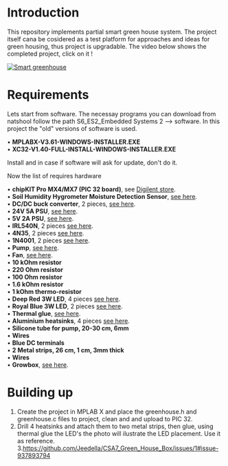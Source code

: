# Introduction
This repository implements partial smart green house system. The project itself cana be cosidered as a test platform for approaches and ideas for green housing, thus project is upgradable. The video below shows the completed project, click on it !


[![Smart greenhouse](http://img.youtube.com/vi/ukKui8jg3kg/0.jpg)](http://www.youtube.com/watch?v=ukKui8jg3kg "Smart greenhouse")


# Requirements
Lets start from software. The necessay programs you can download from natshool follow the path S6_ES2_Embedded Systems 2 --> software. In this project the "old" versions of software is used.

• **MPLABX-V3.61-WINDOWS-INSTALLER.EXE**<br/>
• **XC32-V1.40-FULL-INSTALL-WINDOWS-INSTALLER.EXE**

Install and in case if software will ask for update, don't do it.

Now the list of requires hardware

• **chipKIT Pro MX4/MX7 (PIC 32 board)**, see [Digilent store](https://store.digilentinc.com/digilent-pro-mx7-pic32-based-embedded-systems-trainer-board/).<br/>
• **Soil Humidity Hygrometer Moisture Detection Sensor**, [see here](https://www.ebay.com/itm/193579019780?hash=item2d12356e04:g:qrsAAOSwyo1fEV4a/).<br/>
• **DC/DC buck converter**, 2 pieces, [see here](https://www.aliexpress.com/item/32880711859.html?spm=a2g0o.productlist.0.0.c2056dc1JRKjr1&algo_pvid=07528233-404a-41d1-bc98-66a08222c6cf&algo_exp_id=07528233-404a-41d1-bc98-66a08222c6cf-17).<br/>
• **24V 5A PSU**, [see here](https://www.aliexpress.com/item/32917064576.html?spm=a2g0o.productlist.0.0.1e044929O7Oz3v&algo_pvid=c0f02355-a4ab-4b93-90f0-0c725b8d4208&algo_exp_id=c0f02355-a4ab-4b93-90f0-0c725b8d4208-16).<br/>
• **5V 2A PSU**, [see here](https://www.aliexpress.com/item/1005002248248456.html?spm=a2g0o.productlist.0.0.47221c374vA218&algo_pvid=85bee760-1de0-4256-8bfb-cd93d364205c&algo_exp_id=85bee760-1de0-4256-8bfb-cd93d364205c-58).<br/>
• **IRL540N**, 2 pieces [see here](https://www.aliexpress.com/item/33018674962.html?spm=a2g0o.productlist.0.0.4fcaf554dRe8s5&algo_pvid=e5f04b8b-bb7d-4e6c-b608-39f3f85b148d&algo_exp_id=e5f04b8b-bb7d-4e6c-b608-39f3f85b148d-0).<br/>
• **4N35**, 2 pieces [see here](https://www.aliexpress.com/item/32832602337.html?spm=a2g0o.productlist.0.0.adb142caq9VaeE&algo_pvid=80694628-e859-43af-be53-580e0c18366b&algo_exp_id=80694628-e859-43af-be53-580e0c18366b-2).<br/>
• **1N4001**, 2 pieces [see here](https://www.aliexpress.com/item/1005001552094086.html?spm=a2g0o.productlist.0.0.56f63da00oGqSh&algo_pvid=65960875-6243-4345-bc11-30e9f54c56d3&algo_exp_id=65960875-6243-4345-bc11-30e9f54c56d3-0).<br/>
• **Pump**, [see here](https://www.aliexpress.com/item/1005002405644529.html?spm=a2g0o.productlist.0.0.64a82b8d0ngwYL&algo_pvid=7e207499-687f-481c-9cc4-6513fec3d382&algo_exp_id=7e207499-687f-481c-9cc4-6513fec3d382-0).<br/>
• **Fan**, [see here](https://www.aliexpress.com/item/32815977265.html?spm=a2g0o.productlist.0.0.5fb66a0921BwNZ&algo_pvid=e2596c4d-6739-44ce-825a-b9f9dbc5cfa3&algo_exp_id=e2596c4d-6739-44ce-825a-b9f9dbc5cfa3-46).<br/>
• **10 kOhm resistor**<br/>
• **220 Ohm resistor**<br/>
• **100 Ohm resistor**<br/>
• **1.6 kOhm resistor**<br/>
• **1 kOhm thermo-resistor**<br/>
• **Deep Red 3W LED**, 4 pieces [see here](https://www.ebay.com/itm/331827730204?var=540913915522&hash=item4d4279571c:g:-acAAOSwy5ZXCge7).<br/>
• **Royal Blue 3W LED**, 2 pieces [see here](https://www.ebay.com/itm/254943815529?var=554824610970&hash=item3b5bd5e769:g:meEAAOSwPVJgeQBr).<br/>
• **Thermal glue**, [see here](https://www.aliexpress.com/item/1005001810626068.html?spm=a2g0o.productlist.0.0.c4e35b10uyqpxz&algo_pvid=ec34edbd-4966-46d3-9505-f41c84166e01&algo_exp_id=ec34edbd-4966-46d3-9505-f41c84166e01-0).<br/>
• **Aluminium heatsinks**, 4 pieces [see here](https://www.ebay.com/itm/114879082071?hash=item1abf53ae57:g:VYAAAOSwOUxg4ox0).<br/>
• **Silicone tube for pump, 20-30 cm, 6mm**<br/>
• **Wires**<br/>
• **Blue DC terminals**<br/>
• **2 Metal strips, 26 cm, 1 cm, 3mm thick**<br/>
• **Wires**<br/>
• **Growbox**, [see here](https://royalroom.eu/en/classic-series/27-c30.html).<br/>

# Building up

1. Create the project in MPLAB X and place the greenhouse.h and greenhouse.c files to project, clean and and upload to PIC 32.
2. Drill 4 heatsinks and attach them to two metal strips, then glue, using thermal glue the LED's the photo will ilustrate the LED placement. Use it as reference.
3.https://github.com/Jeedella/CSA7_Green_House_Box/issues/1#issue-937893794










